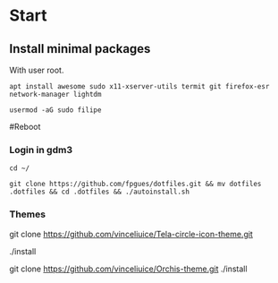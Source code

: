 # Start

## Install minimal packages

With user root.

``apt install awesome sudo x11-xserver-utils termit git firefox-esr network-manager lightdm``

``usermod -aG sudo filipe``





#Reboot

### Login in gdm3

``cd ~/``

``git clone https://github.com/fpgues/dotfiles.git && mv dotfiles .dotfiles && cd .dotfiles && ./autoinstall.sh ``


### Themes

git clone https://github.com/vinceliuice/Tela-circle-icon-theme.git

./install


git clone https://github.com/vinceliuice/Orchis-theme.git
./install






